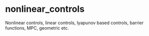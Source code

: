 # nonlinear_controls
Nonlinear controls, linear controls, lyapunov based controls, barrier functions, MPC, geometric etc. 
